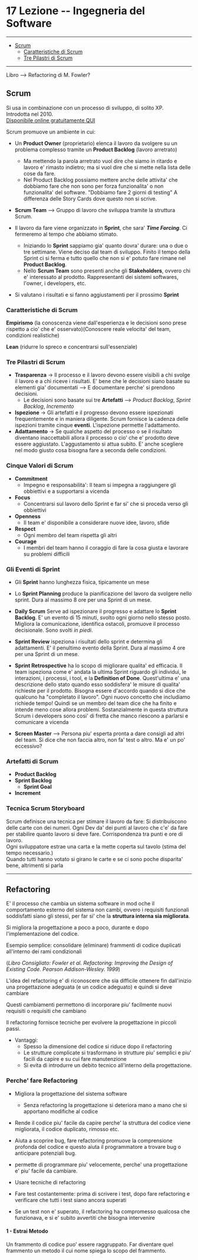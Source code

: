 # 17 Lezione -- Ingegneria del Software

---
<!-- TOC -->
- [Scrum](#scrum)
    - [Caratteristiche di Scrum](#caratteristiche-di-scrum)
    - [Tre Pilastri di Scrum](#tre-pilastri-di-scrum)
<!-- /TOC -->
---
  
Libro --> Refactoring di M. Fowler?   
  
## Scrum

Si usa in combinazione con un processo di sviluppo, di solito XP.  
Introdotta nel 2010.  
[Disponibile online gratuitamente QUI](https://scrumguides.org/scrum-guide.html)

Scrum promuove un ambiente in cui:  
  
* Un **Product Owner** (proprietario) elenca il lavoro da svolgere su un problema complesso tramite un **Product Backlog** (lavoro arretrato) 
    * Ma mettendo la parola arretrato vuol dire che siamo in ritardo e lavoro e' rimasto indietro; ma si vuol dire che si mette nella lista delle cose da fare. 
    * Nel Product Backlog possiamo mettere anche delle attivita' che dobbiamo fare che non sono per forza funzionalita' o non funzionalita' del software. "Dobbiamo fare 2 giorni di testing" A differenza delle Story Cards dove questo non si scrive.  


* **Scrum Team** --> Gruppo di lavoro che sviluppa tramite la struttura Scrum.  
* Il lavoro da fare viene organizzato in **Sprint**, che sara' ***Time Forcing***.  Ci fermeremo al tempo che abbiamo stimato.  
    * Iniziando lo **Sprint** sappiamo gia' quanto dovra' durare: una o due o tre settimane. Viene deciso dal team di sviluppo. Finito il tempo della Sprint ci si ferma e tutto quello che non si e' potuto fare rimane nel **Product Backlog**.  
    * Nello **Scrum Team** sono presenti anche gli **Stakeholders**, ovvero chi e' interessato al prodotto. Rappresentanti dei sistemi softwares, l'owner, i developers, etc.
* Si valutano i risultati e si fanno aggiustamenti per il prossimo **Sprint**  
  
### Caratteristiche di Scrum 

**Empirismo** (la conoscenza viene dall'esperienza e le decisioni sono prese rispetto a cio' che e' osservato)(Conoscere reale velocita' del team, condizioni realistiche)  
  
**Lean** (ridurre lo spreco e concentrarsi sull'essenziale)  

### Tre Pilastri di Scrum  
  
* **Trasparenza** -> Il processo e il lavoro devono essere visibili a chi svolge il lavoro e a chi riceve i risultati. E' bene che le decisioni siano basate su elementi gia' documentati --> E documentare perche' si prendono decisioni.   
    * Le decisioni sono basate sui tre **Artefatti** --> *Product Backlog*, *Sprint Backlog*, *Incremento* 
* **Ispezione** -> Gli artefatti e il progresso devono essere ispezionati frequentemente e in maniera diligente. Scrum fornisce la cadenza delle ispezioni tramite cinque **eventi**. L'ispezione permette l'adattamento.  
* **Adattamento** -> Se qualche aspetto del processo o se il risultato diventano inaccettabili allora il processo o cio' che e' prodotto deve essere aggiustato. L'aggustamento si attua subito. E' anche scegliere nel modo giusto cosa bisogna fare a seconda delle condizioni.   
  
### Cinque Valori di Scrum  

* **Commitment** 
    * Impegno e responsabilita': Il team si impegna a raggiungere gli obbiettivi e a supportarsi a vicenda
* **Focus**
    * Concentrarsi sul lavoro dello Sprint e far si' che si proceda verso gli obbiettivi
* **Openness**
    * Il team e' disponibile a considerare nuove idee, lavoro, sfide
* **Respect** 
    * Ogni membro del team rispetta gli altri
* **Courage**
    * I membri del team hanno il coraggio di fare la cosa giusta e lavorare su problemi difficili  
      
### Gli Eventi di Sprint
  
* Gli **Sprint** hanno lunghezza fisica, tipicamente un mese
* Lo **Sprint Planning** produce la pianificazione del lavoro da svolgere nello sprint. Dura al massimo 8 ore per una Sprint di un mese.
* **Daily Scrum** Serve ad ispezionare il progresso e adattare lo **Sprint Backlog**. E' un evento di 15 minuti, svolto ogni giorno nello stesso posto. Migliora la comunicazione, identifica ostacoli, promuove il processo decisionale. Sono svolti *in piedi*. 
* **Sprint Review** ispeziona i risultati dello sprint e determina gli adattamenti. E' il penultimo evento della Sprint. Dura al massimo 4 ore per una Sprint di un mese.
* **Sprint Retrospective** ha lo scopo di migliorare qualita' ed efficacia. Il team ispeziona come e' andata la ultima Sprint riguardo gli individui, le interazioni, i processi, i tool, e la **Definition of Done**. Quest'ultima e' una descrizione dello stato quando esso soddisfera' le misure di qualita' richieste per il prodotto. Bisogna essere d'accordo quando si dice che qualcuno ha "completato il lavoro". Ogni nuovo concetto che includiamo richiede tempo! Quindi se un membro del team dice che ha finito e intende meno cose allora problemi. Sostanzialmente in questa struttura Scrum i developers sono cosi' di fretta che manco riescono a parlarsi e comunicare a vicenda  
  
* **Screen Master** --> Persona piu' esperta pronta a dare consigli ad altri del team. Si dice che non faccia altro, non fa' test o altro. Ma e' un po' eccessivo? 
  
### Artefatti di Scrum  
  
* **Product Backlog**
* **Sprint Backlog**
    * **Sprint Goal**
* **Increment** 
  
### Tecnica Scrum Storyboard

Scrum definisce una tecnica per stimare il lavoro da fare: 
Si distribuiscono delle carte con dei numeri. Ogni Dev da' dei punti al lavoro che c'e' da fare per stabilire quanto lavoro si deve fare. Corrispondenza tra punti e ore di lavoro.  
Ogni sviluppatore estrae una carta e la mette coperta sul tavolo (stima del tempo necessario.)  
Quando tutti hanno votato si girano le carte e se ci sono poche disparita' bene, altrimenti si parla  
  
---

## Refactoring

E' il processo che cambia un sistema software in mod oche il comportamento esterno del sistema non cambi, ovvero i requisiti funzionali soddisfatti siano gli stessi, per far si' che la **struttura interna sia migliorata**.  
  
Si migliora la progettazione a poco a poco, durante e dopo l'implementazione del codice.  
  
Esempio semplice: consolidare (eliminare) frammenti di codice duplicati all'interno dei rami condizionali  
  
(*Libro Consigliato: Fowler et al. Refactoring: Improving the Design of Existing Code. Pearson Addison-Wesley. 1999*)  
  
L'idea del refactoring e' di riconoscere che sia difficile ottenere fin dall'inizio una progettazione adeguata (e un codice adeguato) e quindi si deve cambiare  
  
Questi cambiamenti permettono di incorporare piu' facilmente nuovi requisiti o requisiti che cambiano  
  
Il refactoring fornisce tecniche per evolvere la progettazione in piccoli passi.  
  
* Vantaggi: 
    * Spesso la dimensione del codice si riduce dopo il refactoring
    * Le strutture complicate si trasformano in strutture piu' semplici e piu' facili da capire e su cui fare manutenzione
    * Si evita di introdurre un debito tecnico all'interno della progettazione.  
      
### Perche' fare Refactoring
  
* Migliora la progettazione del sistema software  
    * Senza refactoring la progettazione si deteriora mano a mano che si apportano modifiche al codice

* Rende il codice piu' facile da capire perche' la struttura del codice viene migliorata, il codice duplicato, rimosso etc.  
  
* Aiuta a scoprire bug, fare refactoring promuove la comprensione profonda del codice e questo aiuta il programmatore a trovare bug o anticipare potenziali bug.  
  
* permette di programmare piu' velocemente, perche' una progettazione e' piu' facile da cambiare.  
  
* Usare tecniche di refactoring

* Fare test costantemente: prima di scrivere i test, dopo fare refactoring e verificare che tutti i test siano ancora superati
* Se un test non e' superato, il refactoring ha compromesso qualcosa che funzionava, e si e' subito avvertiti che bisogna intervenire  
  
#### 1 - Estrai Metodo  
  
Un frammento di codice puo' essere raggruppato. Far diventare quel frammento un metodo il cui nome spiega lo scopo del frammento.  
  
